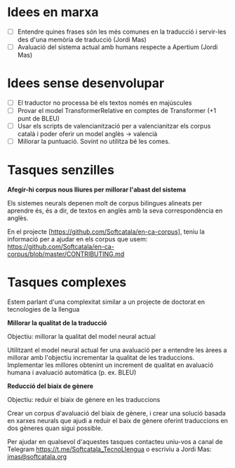 
# Idees en marxa

- [ ] Entendre quines frases són les més comunes en la traducció i servir-les des d'una memòria de traducció (Jordi Mas)
- [ ] Avaluació del sistema actual amb humans respecte a Apertium (Jordi Mas)

# Idees sense desenvolupar

- [ ] El traductor no processa bé els textos només en majúscules
- [ ] Provar el model TransformerRelative en comptes de Transformer (+1 punt de BLEU)
- [ ] Usar els scripts de valencianització per a valencianitzar els corpus català i poder oferir un model anglès -> valencià
- [ ] Millorar la puntuació. Sovint no utilitza bé les comes.

# Tasques senzilles

**Afegir-hi corpus nous lliures per millorar l'abast del sistema**

Els sistemes neurals depenen molt de corpus bilingues alineats per aprendre és, és a dir, de textos en anglès amb la seva correspondència en anglès.

En el projecte [https://github.com/Softcatala/en-ca-corpus], teniu la informació per a ajudar en els corpus que usem: https://github.com/Softcatala/en-ca-corpus/blob/master/CONTRIBUTING.md


# Tasques complexes

Estem parlant d'una complexitat similar a un projecte de doctorat en tecnologies de la llengua

**Millorar la qualitat de la traducció**

Objectiu: millorar la qualitat del model neural actual

Utilitzant el model neural actual fer una avaluació per a entendre les àrees a millorar amb l'objectiu incrementar la qualitat de les traduccions. Implementar les millores obtenint un increment de qualitat en avaluació humana i avaluació automàtica (p. ex. BLEU)

**Reducció del biaix de gènere**

Objectiu: reduir el biaix de gènere en les traduccions

Crear un corpus d'avaluació del biaix de gènere, i crear una solució basada en xarxes neurals que ajudi a reduir el baix de gènere oferint
traduccions en dos gèneres quan sigui possible.


Per ajudar en qualsevol d'aquestes tasques contacteu uniu-vos a canal de Telegram https://t.me/Softcatala_TecnoLlengua o escriviu a  Jordi Mas: jmas@softcatala.org
